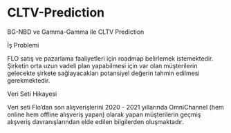 # CLTV-Prediction
BG-NBD ve Gamma-Gamma ile CLTV Prediction

İş Problemi

FLO satış ve pazarlama faaliyetleri için roadmap
belirlemek istemektedir. Şirketin orta uzun vadeli plan
yapabilmesi için var olan müşterilerin gelecekte şirkete
sağlayacakları potansiyel değerin tahmin edilmesi
gerekmektedir.

Veri Seti Hikayesi

Veri seti Flo’dan son alışverişlerini 2020 - 2021 yıllarında OmniChannel (hem online hem offline alışveriş yapan)
olarak yapan müşterilerin geçmiş alışveriş davranışlarından elde edilen bilgilerden oluşmaktadır.
